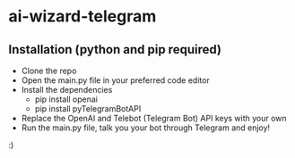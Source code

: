 # ai-wizard-telegram

## Installation (python and pip required)
- Clone the repo
- Open the main.py file in your preferred code editor
- Install the dependencies
    - pip install openai
    - pip install pyTelegramBotAPI
- Replace the OpenAI and Telebot (Telegram Bot) API keys with your own
- Run the main.py file, talk you your bot through Telegram and enjoy!

:)